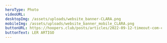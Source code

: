 ```yaml
---
heroType: Photo
videoURL:
desktopImg: /assets/uploads/website_banner-CLARA.png
mobileImg: /assets/uploads/website_banner_mobile_CLARA.png
buttonURL: https://hoopers.club/posts/articles/2022-09-12-timeout-com-clara-silva/
buttonText: LER ARTIGO
---
```

